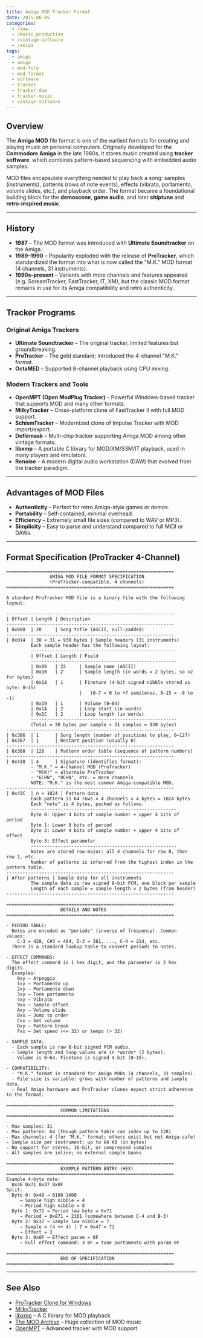 ```yaml
---
title: Amiga MOD Tracker Format
date: 2025-06-05
categories:
  - /daw
  - /music-production
  - /vintage-software
  - /amiga
tags:
  - amiga
  - amiga
  - mod-file
  - mod-format
  - software
  - tracker
  - tracker-daw
  - tracker-music
  - vintage-software
---
```


## Overview

The **Amiga MOD** file format is one of the earliest formats for creating and playing music on personal computers. Originally developed for the **Commodore Amiga** in the late 1980s, it stores music created using **tracker software**, which combines pattern-based sequencing with embedded audio samples.

MOD files encapsulate everything needed to play back a song: samples (instruments), patterns (rows of note events), effects (vibrato, portamento, volume slides, etc.), and playback order. The format became a foundational building block for the **demoscene**, **game audio**, and later **chiptune** and **retro-inspired music**.

---

## History

* **1987** – The MOD format was introduced with **Ultimate Soundtracker** on the Amiga.
* **1989–1990** – Popularity exploded with the release of **ProTracker**, which standardized the format into what is now called the "M.K." MOD format (4 channels, 31 instruments).
* **1990s–present** – Variants with more channels and features appeared (e.g. ScreamTracker, FastTracker, IT, XM), but the classic MOD format remains in use for its Amiga compatibility and retro authenticity.

---

## Tracker Programs

###  Original Amiga Trackers

* **Ultimate Soundtracker** – The original tracker, limited features but groundbreaking.
* **ProTracker** – The gold standard; introduced the 4-channel "M.K." format.
* **OctaMED** – Supported 8-channel playback using CPU mixing.

### Modern Trackers and Tools

* **OpenMPT (Open ModPlug Tracker)** – Powerful Windows-based tracker that supports MOD and many other formats.
* **MilkyTracker** – Cross-platform clone of FastTracker II with full MOD support.
* **SchismTracker** – Modernized clone of Impulse Tracker with MOD import/export.
* **Deflemask** – Multi-chip tracker supporting Amiga MOD among other vintage formats.
* **libxmp** – A portable C library for MOD/XM/S3M/IT playback, used in many players and emulators.
* **Renoise** – A modern digital audio workstation (DAW) that evolved from the tracker paradigm.

---

## Advantages of MOD Files 

* **Authenticity** – Perfect for retro Amiga-style games or demos.
* **Portability** – Self-contained, minimal overhead.
* **Efficiency** – Extremely small file sizes (compared to WAV or MP3).
* **Simplicity** – Easy to parse and understand compared to full MIDI or DAWs.

---

## Format Specification (ProTracker 4-Channel)

```ascii
==============================================================
                AMIGA MOD FILE FORMAT SPECIFICATION
                (ProTracker-compatible, 4 channels)
==============================================================

A standard ProTracker MOD file is a binary file with the following layout:

--------------------------------------------------------------
| Offset | Length | Description
--------------------------------------------------------------
| 0x000  | 20     | Song title (ASCII, null-padded)
--------------------------------------------------------------
| 0x014  | 30 × 31 = 930 bytes | Sample headers (31 instruments)
         Each sample header has the following layout:
         ------------------------------------------------------
         | Offset | Length | Field
         ------------------------------------------------------
         | 0x00   | 22     | Sample name (ASCII)
         | 0x16   | 2      | Sample length (in words = 2 bytes, so ×2 for bytes)
         | 0x18   | 1      | Finetune (4-bit signed nibble stored as byte: 0–15)
                           |   (0–7 = 0 to +7 semitones, 8–15 = -8 to -1)
         | 0x19   | 1      | Volume (0–64)
         | 0x1A   | 2      | Loop start (in words)
         | 0x1C   | 2      | Loop length (in words)
         ------------------------------------------------------
         (Total = 30 bytes per sample × 31 samples = 930 bytes)
--------------------------------------------------------------
| 0x3B6  | 1      | Song length (number of positions to play, 0–127)
| 0x3B7  | 1      | Restart position (usually 0)
--------------------------------------------------------------
| 0x3B8  | 128    | Pattern order table (sequence of pattern numbers)
--------------------------------------------------------------
| 0x438  | 4      | Signature (identifies format):
         - "M.K." = 4-channel MOD (ProTracker)
         - "M!K!" = alternate ProTracker
         - "6CHN", "8CHN", etc. = more channels
         NOTE: "M.K." is the most common Amiga-compatible MOD.
--------------------------------------------------------------
| 0x43C  | n × 1024 | Pattern data
         Each pattern is 64 rows × 4 channels × 4 bytes = 1024 bytes
         Each "note" is 4 bytes, packed as follows:
         ------------------------------------------------------
         Byte 0: Upper 4 bits of sample number + upper 4 bits of period
         Byte 1: Lower 8 bits of period
         Byte 2: Lower 4 bits of sample number + upper 4 bits of effect
         Byte 3: Effect parameter
         ------------------------------------------------------
         Notes are stored row-major: all 4 channels for row 0, then row 1, etc.
         Number of patterns is inferred from the highest index in the pattern table.
--------------------------------------------------------------
| After patterns | Sample data for all instruments
         The sample data is raw signed 8-bit PCM, one block per sample
         Length of each sample = sample length × 2 bytes (from header)
--------------------------------------------------------------

==============================================================
                    DETAILS AND NOTES
==============================================================

- PERIOD TABLE:
  Notes are encoded as "periods" (inverse of frequency). Common values:
    C-3 = 428, C#3 = 404, D-3 = 381, ..., C-4 = 214, etc.
  There is a standard lookup table to convert periods to notes.

- EFFECT COMMANDS:
  The effect command is 1 hex digit, and the parameter is 2 hex digits.
  Examples:
    0xy – Arpeggio
    1xy – Portamento up
    2xy – Portamento down
    3xy – Tone portamento
    4xy – Vibrato
    9xx – Sample offset
    Axy – Volume slide
    Bxx – Jump to order
    Cxx – Set volume
    Dxy – Pattern break
    Fxx – Set speed (<= 32) or tempo (> 32)

- SAMPLE DATA:
  - Each sample is raw 8-bit signed PCM audio.
  - Sample length and loop values are in *words* (2 bytes).
  - Volume is 0–64. Finetune is signed 4-bit (0–15).

- COMPATIBILITY:
  - "M.K." format is standard for Amiga MODs (4 channels, 31 samples).
  - File size is variable: grows with number of patterns and sample data.
  - Real Amiga hardware and ProTracker clones expect strict adherence to the format.

==============================================================
                    COMMON LIMITATIONS
==============================================================

- Max samples: 31
- Max patterns: 64 (though pattern table can index up to 128)
- Max channels: 4 (for "M.K." format; others exist but not Amiga-safe)
- Sample size per instrument: up to 64 KB (in bytes)
- No support for stereo, 16-bit, or compressed samples
- All samples are inline; no external sample banks

==============================================================
                    EXAMPLE PATTERN ENTRY (HEX)
==============================================================
Example 4-byte note:
  0x48 0x71 0x37 0x0F
Split:
  Byte 0: 0x48 → 0100 1000
     → Sample high nibble = 4
     → Period high nibble = 8
  Byte 1: 0x71 → Period low byte = 0x71
     → Period = 0x871 = 2161 (somewhere between C-4 and B-3)
  Byte 2: 0x37 → Sample low nibble = 7
     → Sample = (4 << 4) | 7 = 0x47 = 71
     → Effect = 3
  Byte 3: 0x0F → Effect param = 0F
     → Full effect command: 3 0F = Tone portamento with param 0F

==============================================================
                    END OF SPECIFICATION
==============================================================
```

---

## See Also

* [ProTracker Clone for Windows](https://16-bits.org/pt.php)
* [MilkyTracker](https://milkytracker.org/)
* [libxmp](https://xmp.sourceforge.net/) – A C library for MOD playback
* [The MOD Archive](https://modarchive.org/) – Huge collection of MOD music
* [OpenMPT](https://openmpt.org/) – Advanced tracker with MOD support
